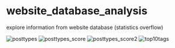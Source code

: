 # website_database_analysis
explore information from website database (statistics overflow)

![posttypes](https://cloud.githubusercontent.com/assets/8493530/9839209/0219f856-5a40-11e5-8391-914a5f114b89.png)
![posttypes_score](https://cloud.githubusercontent.com/assets/8493530/9839208/02188c1e-5a40-11e5-8760-d26b263db9de.png)
![posttypes_score2](https://cloud.githubusercontent.com/assets/8493530/9839211/021e545a-5a40-11e5-8334-6a429f7768be.png)
![top10tags](https://cloud.githubusercontent.com/assets/8493530/9839210/021bc622-5a40-11e5-9575-36c2c7c8a3fa.png)

